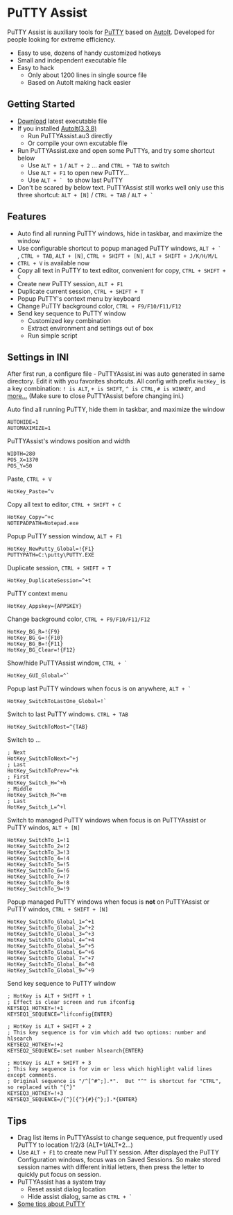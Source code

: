 PuTTY Assist
============

PuTTY Assist is auxiliary tools for [PuTTY](http://www.chiark.greenend.org.uk/~sgtatham/putty/)
based on [AutoIt](http://www.autoitscript.com/site/autoit/). Developed for people
looking for extreme efficiency.

* Easy to use, dozens of handy customized hotkeys
* Small and independent executable file
* Easy to hack
  * Only about 1200 lines in single source file
  * Based on AutoIt making hack easier

Getting Started
---------------

* [Download](https://github.com/zackz/PuTTYAssist/downloads) latest executable file
* If you installed [AutoIt(3.3.8)](http://www.autoitscript.com/site/autoit/downloads/)
  * Run PuTTYAssist.au3 directly
  * Or compile your own excutable file
* Run PuTTYAssist.exe and open some PuTTYs, and try some shortcut below
  * Use `ALT + 1` / `ALT + 2` ... and `CTRL + TAB` to switch
  * Use `ALT + F1` to open new PuTTY...
  * Use ```ALT + ` ``` to show last PuTTY
* Don't be scared by below text. PuTTYAssist still works well only use this three
shortcut: `ALT + [N]` / `CTRL + TAB` / ```ALT + ` ```

Features
--------

* Auto find all running PuTTY windows, hide in taskbar, and maximize the window
* Use configurable shortcut to popup managed PuTTY windows, ```ALT + ` ```, `CTRL + TAB`, 
`ALT + [N]`, `CTRL + SHIFT + [N]`, `ALT + SHIFT + J/K/H/M/L`
* `CTRL + V` is available now
* Copy all text in PuTTY to text editor, convenient for copy, `CTRL + SHIFT + C`
* Create new PuTTY session, `ALT + F1`
* Duplicate current session, `CTRL + SHIFT + T`
* Popup PuTTY's context menu by keyboard
* Change PuTTY background color, `CTRL + F9/F10/F11/F12`
* Send key sequence to PuTTY window
  * Customized key combination
  * Extract environment and settings out of box
  * Run simple script

Settings in INI
---------------

After first run, a configure file - PuTTYAssist.ini was auto generated in same directory.
Edit it with you favorites shortcuts. All config with prefix `HotKey_` is a key combination:
`! is ALT`, `+ is SHIFT`, `^ is CTRL`, `# is WINKEY`, 
and [more...](http://www.autoitscript.com/autoit3/docs/functions/Send.htm)
(Make sure to close PuTTYAssist before changing ini.)

Auto find all running PuTTY, hide them in taskbar, and maximize the window

    AUTOHIDE=1
    AUTOMAXIMIZE=1

PuTTYAssist's windows position and width

    WIDTH=280
    POS_X=1370
    POS_Y=50

Paste, `CTRL + V`

    HotKey_Paste=^v

Copy all text to editor, `CTRL + SHIFT + C`

    HotKey_Copy=^+c
    NOTEPADPATH=Notepad.exe

Popup PuTTY session window, `ALT + F1`

    HotKey_NewPutty_Global=!{F1}
    PUTTYPATH=C:\putty\PUTTY.EXE

Duplicate session, `CTRL + SHIFT + T`

    HotKey_DuplicateSession=^+t

PuTTY context menu

    HotKey_Appskey={APPSKEY}

Change background color, `CTRL + F9/F10/F11/F12`

    HotKey_BG_R=!{F9}
    HotKey_BG_G=!{F10}
    HotKey_BG_B=!{F11}
    HotKey_BG_Clear=!{F12}

Show/hide PuTTYAssist window, ```CTRL + ` ```

    HotKey_GUI_Global=^`

Popup last PuTTY windows when focus is on anywhere, ```ALT + ` ```

    HotKey_SwitchToLastOne_Global=!`

Switch to last PuTTY windows. `CTRL + TAB`

    HotKey_SwitchToMost=^{TAB}

Switch to ...

    ; Next
    HotKey_SwitchToNext=^+j
    ; Last
    HotKey_SwitchToPrev=^+k
    ; First
    HotKey_Switch_H=^+h
    ; Middle
    HotKey_Switch_M=^+m
    ; Last
    HotKey_Switch_L=^+l

Switch to managed PuTTY windows when focus is on PuTTYAssist or PuTTY windos, `ALT + [N]`

    HotKey_SwitchTo_1=!1
    HotKey_SwitchTo_2=!2
    HotKey_SwitchTo_3=!3
    HotKey_SwitchTo_4=!4
    HotKey_SwitchTo_5=!5
    HotKey_SwitchTo_6=!6
    HotKey_SwitchTo_7=!7
    HotKey_SwitchTo_8=!8
    HotKey_SwitchTo_9=!9

Popup managed PuTTY windows when focus is **not** on PuTTYAssist or PuTTY windos, `CTRL + SHIFT + [N]`

    HotKey_SwitchTo_Global_1=^+1
    HotKey_SwitchTo_Global_2=^+2
    HotKey_SwitchTo_Global_3=^+3
    HotKey_SwitchTo_Global_4=^+4
    HotKey_SwitchTo_Global_5=^+5
    HotKey_SwitchTo_Global_6=^+6
    HotKey_SwitchTo_Global_7=^+7
    HotKey_SwitchTo_Global_8=^+8
    HotKey_SwitchTo_Global_9=^+9

Send key sequence to PuTTY window

    ; HotKey is ALT + SHIFT + 1
    ; Effect is clear screen and run ifconfig
    KEYSEQ1_HOTKEY=!+1
    KEYSEQ1_SEQUENCE=^lifconfig{ENTER}
    
    ; HotKey is ALT + SHIFT + 2
    ; This key sequence is for vim which add two options: number and hlsearch
    KEYSEQ2_HOTKEY=!+2
    KEYSEQ2_SEQUENCE=:set number hlsearch{ENTER}
    
    ; HotKey is ALT + SHIFT + 3
    ; This key sequence is for vim or less which highlight valid lines except comments.
    ; Original sequence is "/^[^#^;].*".  But "^" is shortcut for "CTRL", so replaced with "{^}"
    KEYSEQ3_HOTKEY=!+3
    KEYSEQ3_SEQUENCE=/{^}[{^}{#}{^};].*{ENTER}

Tips
----

* Drag list items in PuTTYAssist to change sequence, put frequently used PuTTY to
location 1/2/3 (ALT+1/ALT+2...)
* Use `ALT + F1` to create new PuTTY session. After displayed the PuTTY Configuration windows, 
focus was on Saved Sessions. So make stored session names with different initial letters, then 
press the letter to quickly put focus on session.
* PuTTYAssist has a system tray
  * Reset assist dialog location
  * Hide assist dialog, same as ```CTRL + ` ```
* [Some tips about PuTTY](https://github.com/zackz/PuTTYAssist/wiki/PuTTY-Tips)

